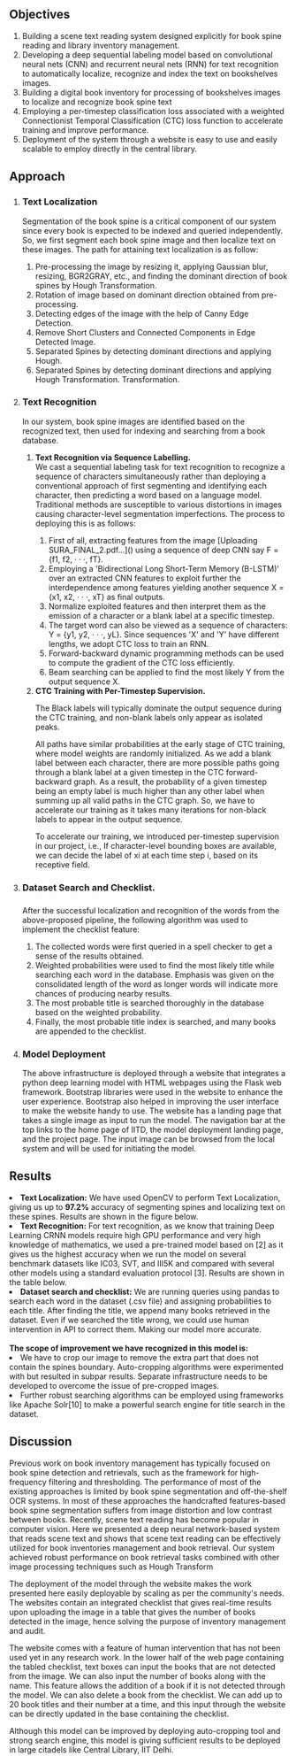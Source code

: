 <h2>Objectives</h2>
<ol>
    <li>Building a scene text reading system designed explicitly for book spine reading and library
        inventory management.</li>
    <li>Developing a deep sequential labeling model based on convolutional neural nets (CNN) and
        recurrent neural nets (RNN) for text recognition to automatically localize, recognize and
        index the text on bookshelves images.</li>
    <li>Building a digital book inventory for processing of bookshelves images to localize and
        recognize book spine text
    <li>Employing a per-timestep classification loss associated with a weighted Connectionist
        Temporal Classification (CTC) loss function to accelerate training and improve
        performance.
    <li>Deployment of the system through a website is easy to use and easily scalable to employ
        directly in the central library.
</ol>
<h2> Approach</h2>
<ol>
    <li>
        <h3>Text Localization</h3>
    </li>
    Segmentation of the book spine is a critical component of our system since every book is
    expected to be indexed and queried independently. So, we first segment each book spine image
    and then localize text on these images. The path for attaining text localization is as follow:
    <ol>
        <li>Pre-processing the image by resizing it, applying Gaussian blur, resizing,
            BGR2GRAY, etc., and finding the dominant direction of book spines by Hough
            Transformation.
        <li>Rotation of image based on dominant direction obtained from pre-processing.
        <li>Detecting edges of the image with the help of Canny Edge Detection.
        <li>Remove Short Clusters and Connected Components in Edge Detected Image.
        <li>Separated Spines by detecting dominant directions and applying Hough.
        <li>Separated Spines by detecting dominant directions and applying Hough
            Transformation.
            Transformation.
    </ol>
    <li>
        <h3>Text Recognition</h3>
    </li>
    In our system, book spine images are identified based on the recognized text, then used for
    indexing and searching from a book database.
    <ol>
        <li><b>Text Recognition via Sequence Labelling.</b></li>
        We cast a sequential labeling task for text recognition to recognize a sequence of
        characters simultaneously rather than deploying a conventional approach of first segmenting
        and identifying each character, then predicting a word based on a language model.
        Traditional methods are susceptible to various distortions in images causing character-level
        segmentation imperfections. The process to deploying this is as follows:
        <ol>
            <li>First of all, extracting features from the image [Uploading SURA_FINAL_2.pdf…]()
                using a sequence of deep CNN say F =
                {f1, f2, · · ·, fT}.
            <li>Employing a 'Bidirectional Long Short-Term Memory (B-LSTM)' over an extracted
                CNN features to exploit further the interdependence among features yielding another
                sequence X = {x1, x2, · · ·, xT} as final outputs.
            <li>Normalize exploited features and then interpret them as the emission of a character or a
                blank label at a specific timestep.
            <li>The target word can also be viewed as a sequence of characters: Y = {y1, y2, · · ·, yL}.
                Since sequences 'X' and 'Y' have different lengths, we adopt CTC loss to train an RNN.
            <li>Forward-backward dynamic programming methods can be used to compute the
                gradient of the CTC loss efficiently.
            <li>Beam searching can be applied to find the most likely Y from the output sequence X.
        </ol>
        <li><b> CTC Training with Per-Timestep Supervision.</b></li>
        <p>The Black labels will typically dominate the output sequence during the CTC training, and
            non-blank labels only appear as isolated peaks.</p>
        <p>All paths have similar probabilities at the early stage of CTC training, where model weights
            are randomly initialized. As we add a blank label between each character, there are more
            possible paths going through a blank label at a given timestep in the CTC forward-backward
            graph. As a result, the probability of a given timestep being an empty label is much higher
            than any other label when summing up all valid paths in the CTC graph. So, we have to
            accelerate our training as it takes many iterations for non-black labels to appear in the output
            sequence.</p>
        <p>To accelerate our training, we introduced per-timestep supervision in our project, i.e., If
            character-level bounding boxes are available, we can decide the label of xi at each time step
            i, based on its receptive field.</p>
    </ol>
    <li>
        <h3>Dataset Search and Checklist.<h3>
    </li>
    After the successful localization and recognition of the words from the above-proposed pipeline, the
    following algorithm was used to implement the checklist feature:
    <ol>
        <li>The collected words were first queried in a spell checker to get a sense of the results
            obtained.
        </li>
        <li>Weighted probabilities were used to find the most likely title while searching each word in
            the database. Emphasis was given on the consolidated length of the word as longer words
            will indicate more chances of producing nearby results.
        </li>
        <li>The most probable title is searched thoroughly in the database based on the weighted
            probability.</li>
        <li>Finally, the most probable title index is searched, and many books are appended to the
            checklist.
        </li>
    </ol>
    <li>
        <h3>Model Deployment</h3>
    </li>
    The above infrastructure is deployed through a website that integrates a python deep learning model
    with HTML webpages using the Flask web framework. Bootstrap libraries were used in the website
    to enhance the user experience. Bootstrap also helped in improving the user interface to make the
    website handy to use. The website has a landing page that takes a single image as input to run the
    model. The navigation bar at the top links to the home page of IITD, the model deployment landing
    page, and the project page. The input image can be browsed from the local system and will be used
    for initiating the model.
</ol>
<h2>Results</h2>
<li><b>Text Localization:</b> We have used OpenCV to perform Text Localization, giving us up to
    <b>97.2%</b> accuracy of segmenting spines and localizing text on these spines. Results are shown
    in the figure below.
</li>
<li><b>Text Recognition:</b> For text recognition, as we know that training Deep Learning
    CRNN models require high GPU performance and very high knowledge of mathematics, we
    used a pre-trained model based on [2] as it gives us the highest accuracy when we run the
    model on several benchmark datasets like IC03, SVT, and III5K and compared with several
    other models using a standard evaluation protocol [3]. Results are shown in the table below.
</li>
<li><b>Dataset search and checklist:</b> We are running queries using pandas to search each
    word in the dataset (.csv file) and assigning probabilities to each title. After finding the title,
    we append many books retrieved in the dataset. Even if we searched the title wrong, we
    could use human intervention in API to correct them. Making our model more accurate.</li>
<br>
<b>The scope of improvement we have recognized in this model is:</b>
<li>We have to crop our image to remove the extra part that does not contain the spines
    boundary. Auto-cropping algorithms were experimented with but resulted in subpar
    results. Separate infrastructure needs to be developed to overcome the issue of pre-cropped images.</li>
<li>Further robust searching algorithms can be employed using frameworks like Apache
    Solr[10] to make a powerful search engine for title search in the dataset.
    <h2>
        Discussion
    </h2>
    <p>
        Previous work on book inventory management has typically focused on book spine detection and
        retrievals, such as the framework for high-frequency filtering and thresholding. The performance of
        most of the existing approaches is limited by book spine segmentation and off-the-shelf OCR
        systems. In most of these approaches the handcrafted features-based book spine segmentation
        suffers from image distortion and low contrast between books. Recently, scene text reading has
        become popular in computer vision. Here we presented a deep neural network-based system that
        reads scene text and shows that scene text reading can be effectively utilized for book inventories
        management and book retrieval. Our system achieved robust performance on book retrieval tasks
        combined with other image processing techniques such as Hough Transform
    </p>
    <p>
        The deployment of the model through the website makes the work presented here easily deployable
        by scaling as per the community's needs. The websites contain an integrated checklist that gives
        real-time results upon uploading the image in a table that gives the number of books detected in the
        image, hence solving the purpose of inventory management and audit.
    </p>
    <p>
        The website comes with a feature of human intervention that has not been used yet in any research
        work. In the lower half of the web page containing the tabled checklist, text boxes can input the
        books that are not detected from the image. We can also input the number of books along with the
        name. This feature allows the addition of a book if it is not detected through the model. We can also
        delete a book from the checklist. We can add up to 20 book titles and their number at a time, and
        this input through the website can be directly updated in the base containing the checklist.
    </p>
    <p>
        Although this model can be improved by deploying auto-cropping tool and strong search engine,
        this model is giving sufficient results to be deployed in large citadels like Central Library, IIT
        Delhi.
    </p>
